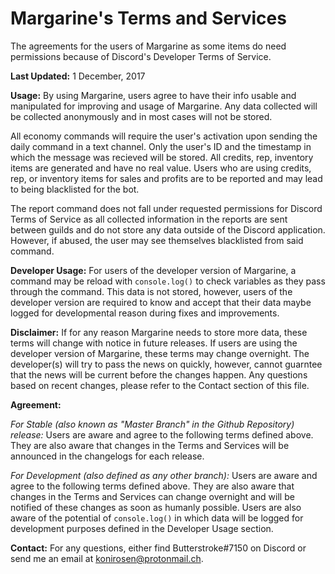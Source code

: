 <h1>Margarine's Terms and Services</h1>
The agreements for the users of Margarine as some items do need permissions because of Discord's Developer Terms of Service.

**Last Updated:** 1 December, 2017

**Usage:**
By using Margarine, users agree to have their info usable and manipulated for improving and usage of Margarine. Any data collected will be collected anonymously and in most cases will not be stored.

All economy commands will require the user's activation upon sending the daily command in a text channel. Only the user's ID and the timestamp in which the message was recieved will be stored. All credits, rep, inventory items are generated and have no real value. Users who are using credits, rep, or inventory items for sales and profits are to be reported and may lead to being blacklisted for the bot.

The report command does not fall under requested permissions for Discord Terms of Service as all collected information in the reports are sent between guilds and do not store any data outside of the Discord application. However, if abused, the user may see themselves blacklisted from said command.

**Developer Usage:**
For users of the developer version of Margarine, a command may be reload with `console.log()` to check variables as they pass through the command. This data is not stored, however, users of the developer version are required to know and accept that their data maybe logged for developmental reason during fixes and improvements.

**Disclaimer:**
If for any reason Margarine needs to store more data, these terms will change with notice in future releases. If users are using the developer version of Margarine, these terms may change overnight. The developer(s) will try to pass the news on quickly, however, cannot guarntee that the news will be current before the changes happen. Any questions based on recent changes, please refer to the Contact section of this file.

**Agreement:**

*For Stable (also known as "Master Branch" in the Github Repository) release:*
Users are aware and agree to the following terms defined above. They are also aware that changes in the Terms and Services will be announced in the changelogs for each release. 

*For Development (also defined as any other branch):*
Users are aware and agree to the following terms defined above. They are also aware that changes in the Terms and Services can change overnight and will be notified of these changes as soon as humanly possible. Users are also aware of the potential of `console.log()` in which data will be logged for development purposes defined in the Developer Usage section.

**Contact:**
For any questions, either find Butterstroke#7150 on Discord or send me an email at konirosen@protonmail.ch.
